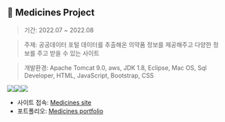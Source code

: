## 💊 Medicines Project
> 기간: 2022.07 ~ 2022.08

> 주제: 공공데이터 포털 데이터를 추출해온 의약품 정보를 제공해주고 다양한 정보를 주고 받을 수 있는 사이트

> 개발환경: Apache Tomcat 9.0, aws, JDK 1.8, Eclipse, Mac OS, Sql Developer, HTML, JavaScript, Bootstrap, CSS


<img src="https://camo.githubusercontent.com/5a3766cb85679609350d1f7d02015c8aabc8270f10db3557367f0cecd4016af8/68747470733a2f2f696d672e736869656c64732e696f2f62616467652f4c616e67756167652d4a6176612d677265656e3f7374796c653d666c6174" data-canonical-src="https://img.shields.io/badge/Language-Java-green?style=flat" style="max-width: 100%;"><img src="https://img.shields.io/badge/DB-ORACLE-yellow" data-canonical-src="https://img.shields.io/badge/Platform-AWS-blue?style=flat" style="max-width: 100%;"><img src="https://camo.githubusercontent.com/7be8cf874ff520c83747483ddfa44ef93b0a1d4b2398fb885f73cbec9bbb901d/68747470733a2f2f696d672e736869656c64732e696f2f62616467652f506c6174666f726d2d4157532d626c75653f7374796c653d666c6174" data-canonical-src="https://img.shields.io/badge/Platform-AWS-blue?style=flat" style="max-width: 100%;">


* 사이트 접속: [Medicines site](http://ec2-3-37-163-105.ap-northeast-2.compute.amazonaws.com/)
* 포트폴리오: [Medicines portfolio](https://github.com/Aneunkyoung/medicines/blob/master/MEDICINES-%E1%84%91%E1%85%A9%E1%84%90%E1%85%B3%E1%84%91%E1%85%A9%E1%86%AF%E1%84%85%E1%85%B5%E1%84%8B%E1%85%A9.pdf)
